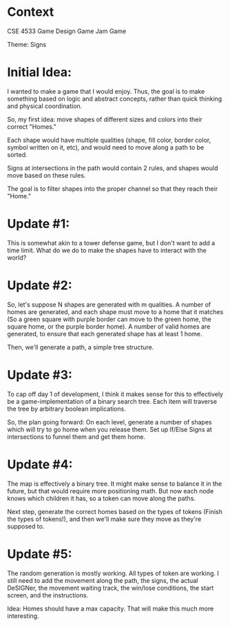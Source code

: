 # Context

CSE 4533 Game Design Game Jam Game

Theme: Signs

# Initial Idea:

I wanted to make a game that I would enjoy. Thus, the goal is to make something based on logic and abstract concepts, rather than quick thinking and physical coordination.

So, my first idea: move shapes of different sizes and colors into their correct "Homes."

Each shape would have multiple qualities (shape, fill color, border color, symbol written on it, etc), and would need to move along a path to be sorted.

Signs at intersections in the path would contain 2 rules, and shapes would move based on these rules.

The goal is to filter shapes into the proper channel so that they reach their "Home."

# Update #1:

This is somewhat akin to a tower defense game, but I don't want to add a time limit. What do we do to make the shapes have to interact with the world?

# Update #2:

So, let's suppose N shapes are generated with m qualities. A number of homes are generated, and each shape must move to a home that it matches (So a green square with purple border can move to the green home, the square home, or the purple border home). A number of valid homes are generated, to ensure that each generated shape has at least 1 home.

Then, we'll generate a path, a simple tree structure.

# Update #3:

To cap off day 1 of development, I think it makes sense for this to effectively be a game-implementation of a binary search tree. Each item will traverse the tree by arbitrary boolean implications.

So, the plan going forward: On each level, generate a number of shapes which will try to go home when you release them. Set up If/Else Signs at intersections to funnel them and get them home.

# Update #4:

The map is effectively a binary tree. It might make sense to balance it in the future, but that would require more positioning math. But now each node knows which children it has, so a token can move along the paths.

Next step, generate the correct homes based on the types of tokens (Finish the types of tokens!), and then we'll make sure they move as they're supposed to.

# Update #5:

The random generation is mostly working. All types of token are working. I still need to add the movement along the path, the signs, the actual DeSIGNer, the movement waiting track, the win/lose conditions, the start screen, and the instructions.

Idea: Homes should have a max capacity. That will make this much more interesting.

